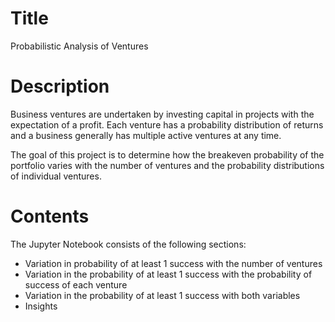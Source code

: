 # Title
Probabilistic Analysis of Ventures

# Description
Business ventures are undertaken by investing capital in projects with the expectation of a profit. Each venture has a probability distribution of returns and a business generally has multiple active ventures at any time.

The goal of this project is to determine how the breakeven probability of the portfolio varies with the number of ventures and the probability distributions of individual ventures.

# Contents
The Jupyter Notebook consists of the following sections:
- Variation in probability of at least 1 success with the number of ventures
- Variation in the probability of at least 1 success with the probability of success of each venture
- Variation in the probability of at least 1 success with both variables
- Insights